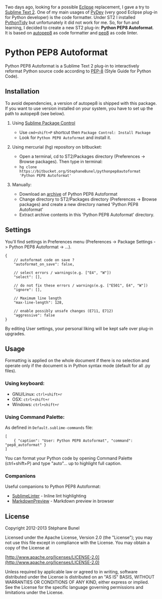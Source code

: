 Two days ago, looking for a possible [Eclipse][] replacement, I gave a try to [Sublime Text 2][].
One of my main usages of [PyDev][] (very good Eclipse plug-in for Python developer) is the code formatter.
Under ST2 I installed [PythonTidy][] but unfortunately it did not work for me.
So, for fun and learning, I decided to create a new ST2 plug-in: **Python PEP8 Autoformat**.
It is based on [autopep8][] as code formatter and [pep8][] as code linter.

# Python PEP8 Autoformat

Python PEP8 Autoformat is a Sublime Text 2 plug-in to interactively reformat Python source code according
to [PEP-8][] (Style Guide for Python Code). 

## Installation

To avoid dependencies, a version of autopep8 is shipped with this package. If you want to use version installed
on your system, you have to set up the path to autopep8 (see below).

1. Using [Sublime Package Control][]
    + Use `cmd+shift+P` shortcut then `Package Control: Install Package`
    + Look for `Python PEP8 Autoformat` and install it.

1. Using mercurial (hg) repository on bitbucket:
    + Open a terminal, cd to ST2/Packages directory (Preferences -> Browse packages). Then type in terminal:
    + `hg clone https://bitbucket.org/StephaneBunel/pythonpep8autoformat 'Python PEP8 Autoformat'`

1. Manually:
    + Download an [archive](https://bitbucket.org/StephaneBunel/pythonpep8autoformat/downloads)
      of Python PEP8 Autoformat
    + Change directory to ST2/Packages directory (Preferences -> Browse packages) and create a new
      directory named 'Python PEP8 Autoformat'
    + Extract archive contents in this 'Python PEP8 Autoformat' directory.


## Settings

You'll find settings in Preferences menu (Preferences -> Package Settings -> Python PEP8 Autoformat -> ...).

    {
        // autoformat code on save ?
        "autoformat_on_save": false,

        // select errors / warnings(e.g. ["E4", "W"])
        "select": [],

        // do not fix these errors / warnings(e.g. ["E501", E4", "W"])
        "ignore": [],

        // Maximum line length
        "max-line-length": 128,

        // enable possibly unsafe changes (E711, E712)
        "aggressive": false
    }

By editing User settings, your personal liking will be kept safe over plug-in upgrades.

## Usage

Formatting is applied on the whole document if there is no selection and operate only if the document
is in Python syntax mode (default for all .py files).

### Using keyboard:

- GNU/Linux: `ctrl+shift+r`
- OSX:       `ctrl+shift+r`
- Windows:   `ctrl+shift+r`

### Using Command Palette:

As defined in `Default.sublime-commands` file:

	[
	    { "caption": "User: Python PEP8 Autoformat", "command": "pep8_autoformat" }
	]

You can format your Python code by opening Command Palette (ctrl+shift+P)
and type "auto"... up to highlight full caption.

### Companions
Useful companions to Python PEP8 Autoformat:

+ [SublimeLinter][] - Inline lint highlighting
+ [MarkdownPreview][] - Markdown preview in browser

## License

Copyright 2012-2013 Stéphane Bunel

Licensed under the Apache License, Version 2.0 (the "License");
you may not use this file except in compliance with the License.
You may obtain a copy of the License at

[http://www.apache.org/licenses/LICENSE-2.0](http://www.apache.org/licenses/LICENSE-2.0)

Unless required by applicable law or agreed to in writing, software
distributed under the License is distributed on an "AS IS" BASIS,
WITHOUT WARRANTIES OR CONDITIONS OF ANY KIND, either express or implied.
See the License for the specific language governing permissions and
limitations under the License.


[PEP-8]:                   http://www.python.org/dev/peps/pep-0008/
[Sublime Text 2]:          http://www.sublimetext.com/
[autopep8]:                https://github.com/hhatto/autopep8
[pep8]:                    https://github.com/jcrocholl/pep8
[PythonTidy]:              https://github.com/witsch/SublimePythonTidy
[Eclipse]:                 http://www.eclipse.org/
[PyDev]:                   http://pydev.org/
[Sublime Package Control]: http://wbond.net/sublime_packages/package_control
[SublimeLinter]:           https://github.com/SublimeLinter/SublimeLinter
[MarkdownPreview]:         https://github.com/revolunet/sublimetext-markdown-preview
